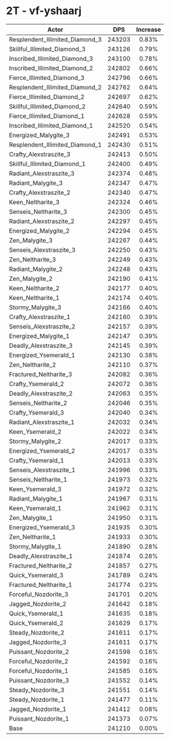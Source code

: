 # 2T - vf-yshaarj
| Actor | DPS | Increase |
|---|:---:|:---:|
|Resplendent_Illimited_Diamond_3|243203|0.83%|
|Skillful_Illimited_Diamond_3|243126|0.79%|
|Inscribed_Illimited_Diamond_3|243100|0.78%|
|Inscribed_Illimited_Diamond_2|242802|0.66%|
|Fierce_Illimited_Diamond_3|242796|0.66%|
|Resplendent_Illimited_Diamond_2|242762|0.64%|
|Fierce_Illimited_Diamond_2|242697|0.62%|
|Skillful_Illimited_Diamond_2|242640|0.59%|
|Fierce_Illimited_Diamond_1|242628|0.59%|
|Inscribed_Illimited_Diamond_1|242520|0.54%|
|Energized_Malygite_3|242491|0.53%|
|Resplendent_Illimited_Diamond_1|242430|0.51%|
|Crafty_Alexstraszite_3|242413|0.50%|
|Skillful_Illimited_Diamond_1|242400|0.49%|
|Radiant_Alexstraszite_3|242374|0.48%|
|Radiant_Malygite_3|242347|0.47%|
|Crafty_Alexstraszite_2|242340|0.47%|
|Keen_Neltharite_3|242324|0.46%|
|Senseis_Neltharite_3|242300|0.45%|
|Radiant_Alexstraszite_2|242297|0.45%|
|Energized_Malygite_2|242294|0.45%|
|Zen_Malygite_3|242267|0.44%|
|Senseis_Alexstraszite_3|242250|0.43%|
|Zen_Neltharite_3|242249|0.43%|
|Radiant_Malygite_2|242248|0.43%|
|Zen_Malygite_2|242190|0.41%|
|Keen_Neltharite_2|242177|0.40%|
|Keen_Neltharite_1|242174|0.40%|
|Stormy_Malygite_3|242166|0.40%|
|Crafty_Alexstraszite_1|242160|0.39%|
|Senseis_Alexstraszite_2|242157|0.39%|
|Energized_Malygite_1|242147|0.39%|
|Deadly_Alexstraszite_3|242145|0.39%|
|Energized_Ysemerald_1|242130|0.38%|
|Zen_Neltharite_2|242110|0.37%|
|Fractured_Neltharite_3|242082|0.36%|
|Crafty_Ysemerald_2|242072|0.36%|
|Deadly_Alexstraszite_2|242063|0.35%|
|Senseis_Neltharite_2|242046|0.35%|
|Crafty_Ysemerald_3|242040|0.34%|
|Radiant_Alexstraszite_1|242032|0.34%|
|Keen_Ysemerald_2|242022|0.34%|
|Stormy_Malygite_2|242017|0.33%|
|Energized_Ysemerald_2|242017|0.33%|
|Crafty_Ysemerald_1|242013|0.33%|
|Senseis_Alexstraszite_1|241996|0.33%|
|Senseis_Neltharite_1|241973|0.32%|
|Keen_Ysemerald_3|241972|0.32%|
|Radiant_Malygite_1|241967|0.31%|
|Keen_Ysemerald_1|241962|0.31%|
|Zen_Malygite_1|241950|0.31%|
|Energized_Ysemerald_3|241935|0.30%|
|Zen_Neltharite_1|241933|0.30%|
|Stormy_Malygite_1|241890|0.28%|
|Deadly_Alexstraszite_1|241874|0.28%|
|Fractured_Neltharite_2|241857|0.27%|
|Quick_Ysemerald_3|241789|0.24%|
|Fractured_Neltharite_1|241774|0.23%|
|Forceful_Nozdorite_3|241701|0.20%|
|Jagged_Nozdorite_2|241642|0.18%|
|Quick_Ysemerald_1|241635|0.18%|
|Quick_Ysemerald_2|241629|0.17%|
|Steady_Nozdorite_2|241611|0.17%|
|Jagged_Nozdorite_3|241611|0.17%|
|Puissant_Nozdorite_2|241598|0.16%|
|Forceful_Nozdorite_2|241592|0.16%|
|Forceful_Nozdorite_1|241585|0.16%|
|Puissant_Nozdorite_3|241552|0.14%|
|Steady_Nozdorite_3|241551|0.14%|
|Steady_Nozdorite_1|241477|0.11%|
|Jagged_Nozdorite_1|241412|0.08%|
|Puissant_Nozdorite_1|241373|0.07%|
|Base|241210|0.00%|
